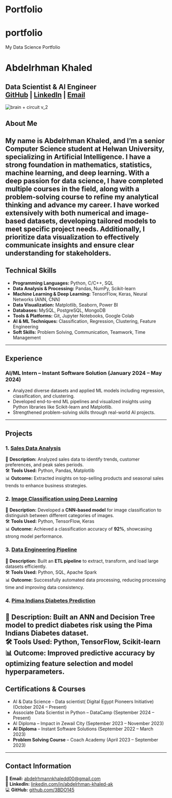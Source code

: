 # Portfolio
# portfolio
My Data Science Portfolio
# Abdelrhman Khaled
**Data Scientist & AI Engineer**  
[GitHub](https://github.com/3BDO145) | [LinkedIn](https://www.linkedin.com/in/abdelrhman-khaled-ak) | [Email](abdelrhmannkhaledd00@gmail.com)
---
![brain + circuit v_2](https://github.com/user-attachments/assets/db5e7b40-9dbc-4609-9a8f-75ce7823ba1b)
## About Me
My name is **Abdelrhman Khaled**, and I’m a **senior Computer Science student at Helwan University**, specializing in **Artificial Intelligence**. I have a strong foundation in **mathematics, statistics, machine learning, and deep learning**.
With a deep passion for **data science**, I have completed multiple courses in the field, along with a **problem-solving course** to refine my analytical thinking and advance my career.
I have worked extensively with both **numerical and image-based datasets**, developing tailored models to meet specific project needs. Additionally, I prioritize **data visualization** to effectively communicate insights and ensure clear understanding for stakeholders.
---
## Technical Skills
- **Programming Languages:** Python, C/C++, SQL
- **Data Analysis & Processing:** Pandas, NumPy, Scikit-learn
- **Machine Learning & Deep Learning:** TensorFlow, Keras, Neural Networks (ANN, CNN)
- **Data Visualization:** Matplotlib, Seaborn, Power BI
- **Databases:** MySQL, PostgreSQL, MongoDB
- **Tools & Platforms:** Git, Jupyter Notebooks, Google Colab
- **AI & ML Techniques:** Classification, Regression, Clustering, Feature Engineering
- **Soft Skills:** Problem Solving, Communication, Teamwork, Time Management
---
## Experience
### AI/ML Intern – Instant Software Solution (January 2024 – May 2024)
- Analyzed diverse datasets and applied ML models including regression, classification, and clustering.
- Developed end-to-end ML pipelines and visualized insights using Python libraries like Scikit-learn and Matplotlib.
- Strengthened problem-solving skills through real-world AI projects.
---
## Projects
### 1. [Sales Data Analysis](https://github.com/3BDO145/sales-data-analysis)
📌 **Description:** Analyzed sales data to identify trends, customer preferences, and peak sales periods.  
🛠 **Tools Used:** Python, Pandas, Matplotlib  
📊 **Outcome:** Extracted insights on top-selling products and seasonal sales trends to enhance business strategies.
### 2. [Image Classification using Deep Learning](https://github.com/3BDO145/image-classification)
📌 **Description:** Developed a **CNN-based model** for image classification to distinguish between different categories of images.  
🛠 **Tools Used:** Python, TensorFlow, Keras  
📊 **Outcome:** Achieved a classification accuracy of **92%**, showcasing strong model performance.
### 3. [Data Engineering Pipeline](https://github.com/3BDO145/data-engineering-project)
📌 **Description:** Built an **ETL pipeline** to extract, transform, and load large datasets efficiently.  
🛠 **Tools Used:** Python, SQL, Apache Spark  
📊 **Outcome:** Successfully automated data processing, reducing processing time and improving data consistency.
### 4. [Pima Indians Diabetes Prediction](https://github.com/3BDO145/Pima-Indians-Diabetes-ANN-Decision-Tree)
📌 **Description:** Built an **ANN and Decision Tree model** to predict diabetes risk using the **Pima Indians Diabetes dataset**.  
🛠 **Tools Used:** Python, TensorFlow, Scikit-learn  
📊 **Outcome:** Improved predictive accuracy by optimizing feature selection and model hyperparameters.
---
## Certifications & Courses
- AI & Data Science - Data scientist( Digital Egypt Pioneers Initiative) (October 2024 – Present)
- Associate Data Scientist in Python – DataCamp (September 2024 – Present)
- AI Diploma – Impact in Zewail City (September 2023 – November 2023)
- **AI Diploma** – Instant Software Solutions (September 2022 – March 2023)
- **Problem Solving Course** – Coach Academy (April 2023 – September 2023)
---
## Contact Information
📩 **Email:** [abdelrhmannkhaledd00@gmail.com](mailto\:abdelrhmannkhaledd00@gmail.com)  
💼 **LinkedIn:** [linkedin.com/in/abdelrhman-khaled-ak](https://www.linkedin.com/in/abdelrhman-khaled-ak)  
💻 **GitHub:** [github.com/3BDO145](https://github.com/3BDO145)
